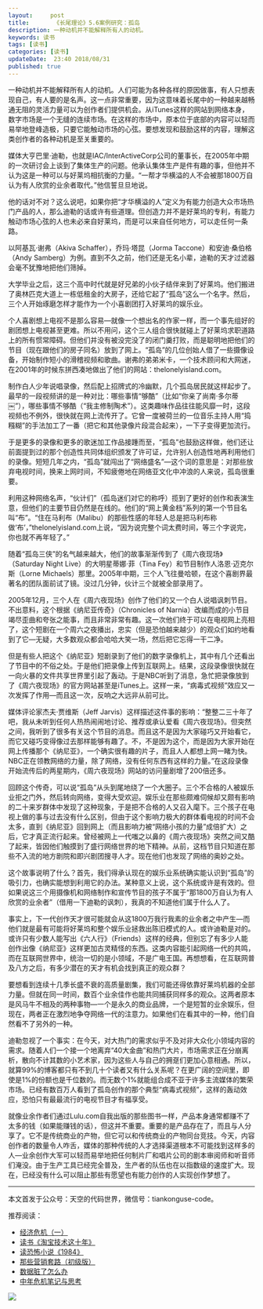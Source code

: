 ```yaml
---   
layout:     post  
title:       《长尾理论》5.6案例研究：孤岛 
description: 一种动机并不能解释所有人的动机。      
keywords: 读书 
tags: [读书]  
categories: [读书]  
updateDate:  23:40 2018/08/31   
published: true   
---  
```



一种动机并不能解释所有人的动机。人们可能为各种各样的原因做事，有人只想表现自己，有人要的是名声。这一点非常重要，因为这意味着长尾中的一种越来越畅通无阻的灵活力量可以为创作者们提供机会。从iTunes这样的网站到网络本身，数字市场是一个无缝的连续市场。在这样的市场中，原本位于底部的内容可以轻而易举地登峰造极，只要它能触动市场的心弦。要想发现和鼓励这样的内容，理解这类创作者的各种动机是至关重要的。  


媒体大亨巴里·迪勒，也就是IAC/InterActiveCorp公司的董事长，在2005年中期的一次研讨会上谈到了集体生产的问题。他承认集体生产是件有趣的事，但他并不认为这是一种可以与好莱坞相抗衡的力量。“一帮才华横溢的人不会被那1800万自认为有人欣赏的业余者取代。”他信誓旦旦地说。  


他的话对不对？这么说吧，如果你把“才华横溢的人”定义为有能力创造大众市场热门产品的人，那么迪勒的话或许有些道理。但创造力并不是好莱坞的专利，有能力触动市场心弦的人也未必来自好莱坞，而是可以来自任何地方，可以走任何一条路。  


以阿基瓦·谢弗（Akiva Schaffer），乔玛·塔昆（Jorma Taccone）和安迪·桑伯格（Andy Samberg）为例。直到不久之前，他们还是无名小辈，迪勒的天才过滤器会毫不犹豫地把他们筛掉。  


大学毕业之后，这三个高中时代就是好兄弟的小伙子结伴来到了好莱坞。他们搬进了奥林匹克大道上一栋低租金的大房子，还给它起了“孤岛”这么一个名字。然后，三个人开始琢磨怎样才能作为一个小喜剧团打入好莱坞的娱乐业。  



个人喜剧想上电视不是那么容易—就像一个想出名的作家一样，而一个事先组好的剧团想上电视甚至更难。所以不用问，这个三人组合很快就碰上了好莱坞求职道路上的所有惯常障碍。但他们并没有被没完没了的闭门羹打败，而是聪明地把他们的节目（现在跟他们的房子同名）放到了网上。“孤岛”的几位创始人借了一些摄像设备，开始制作短小的滑稽视频和歌曲。谢弗的弟弟米卡，一个技术顾问和大网迷，在2001年的时候东拼西凑地做出了他们的网站：thelonelyisland.com。  


制作白人少年说唱录像，然后配上招牌式的冷幽默，几个孤岛居民就这样起步了。最早的一段视频讲的是一种对比：哪些事情“够酷”（比如“你亲了尚南·多尔蒂￼”），哪些事情不够酷（“我主修制陶术”）。这类趣味作品往往能风靡一时，这段视频也不例外，很快就在网上流传开了。它曾一度被荷兰的一位音乐主持人用“捣糨糊”的手法加工了一番（把它和其他录像片段混合起来），一下子变得更加流行。  


于是更多的录像和更多的歌迷加工作品接踵而至，“孤岛”也鼓励这样做，他们还让前面提到过的那个创造性共同体组织颁发了许可证，允许别人创造性地再利用他们的录像。短短几年之内，“孤岛”就闯出了“网络盛名”—这个词的意思是：对那些放弃电视时间，换来上网时间，不知疲倦地在网络亚文化中冲浪的人来说，孤岛很重要。  


利用这种网络名声，“伙计们”（孤岛迷们对它的称呼）揽到了更好的创作和表演生意，但他们的主要节目仍然是在线的。他们的“网上黄金档”系列的第一个节目名叫“布”。“住在马利布（Malibu）的那些性感的年轻人总是把马利布称做‘布’，”thelonelyisland.com上说，“因为说完整个词太费时间，等三个字说完，你也就不再年轻了。”  


随着“孤岛三侠”的名气越来越大，他们的故事渐渐传到了《周六夜现场》（Saturday Night Live）的大明星蒂娜·菲（Tina Fey）和节目制作人洛恩·迈克尔斯（Lorne Michaels）那里。2005年中期，三个人飞往曼哈顿，在这个喜剧界最著名的团队面前试了镜。没过几分钟，伙计三个就被全部录用了。  


2005年12月，三个人在《周六夜现场》创作了他们的又一个白人说唱讽刺节目。不出意料，这个根据《纳尼亚传奇》（Chronicles of Narnia）改编而成的小节目竭尽歪曲和夸张之能事，而且非常非常有趣。这一次他们终于可以在电视网上亮相了，这个短剧在一个周六之夜播出，忠实（但是恐怕越来越少）的观众们如约地看到了它—无疑，大多数观众都会哈哈大笑一场，然后把它忘得一干二净。  


但是有些人把这个《纳尼亚》短剧录到了他们的数字录像机上，其中有几个还看出了节目中的不俗之处。于是他们把录像上传到互联网上。结果，这段录像很快就在一向火暴的文件共享世界里引起了轰动。于是NBC听到了消息，急忙把录像放到了《周六夜现场》的官方网站甚至是iTunes上。这样一来，“病毒式视频”效应又一次发挥了作用—而且这一次，反响之大远非从前可比。  


媒体评论家杰夫·贾维斯（Jeff Jarvis）这样描述这件事的影响：“整整二三十年了吧，我从未听到任何人热热闹闹地讨论、推荐或承认爱看《周六夜现场》。但突然之间，我听到了很多有关这个节目的消息。而且这不是因为大家碰巧又开始看它，而它又碰巧变得像过去那样能够有趣了。不，不是因为这个，而是因为大家开始在网上传播那个《纳尼亚》，一个确实很有趣的片子，而且人人都想上网一睹为快。NBC正在领教网络的力量，除了网络，没有任何东西有这样的力量。”在这段录像开始流传后的两星期内，《周六夜现场》网站的访问量剧增了200倍还多。  


回顾这个传奇，可以说“孤岛”从头到尾地绕了一个大圈子。三个不合格的人被娱乐业拒之门外，然后转向网络，变得大受欢迎。娱乐业在那些颇难伺候却又颇有影响的二十来岁群体中发现了这种现象，于是把不合格的人又召入麾下。三个孩子在电视上做的事与过去没有什么区别，但由于这个影响力极大的群体看电视的时间不会太多，直到《纳尼亚》回到网上（而且影响力被“网络小孩的力量”成倍扩大）之后，它才真正流行起来。曾经被网上一代嗤之以鼻的《周六夜现场》突然之间又酷了起来，皆因他们触摸到了盛行网络世界的地下精神。从前，这档节目只知道在那些不入流的地方剧院和即兴剧团搜寻人才。现在他们也发现了网络的奥妙之处。  



这个故事说明了什么？首先，我们得承认现在的娱乐业系统确实能认识到“孤岛”的吸引力，也确实能想到利用它的办法。某种意义上说，这个系统或许是有效的。但如果说这三个用摄像机和网络制作和宣传节目的孩子不属于“那1800万自认为有人欣赏的业余者”（借用一下迪勒的讽刺），我真的不知道他们属于什么人了。  


事实上，下一代创作天才很可能就会从这1800万我行我素的业余者之中产生—而他们就是最有可能将好莱坞和整个娱乐业拯救出陈旧模式的人。或许迪勒是对的。或许只有少数人能写出《六人行》（Friends）这样的经典，但别忘了有多少人能创作出像《纳尼亚》这样更加古灵精怪的东西。这类内容能引起网络一代的共鸣，而在互联网世界中，统治一切的是小领域，不是广电王国。再想想看，在互联网普及八方之后，有多少潜在的天才有机会找到真正的观众群？  



要想看到连续十几季长盛不衰的高质量剧集，我们可能还得依靠好莱坞机器的全部力量。但就在同一时间，数百个业余佳作也能共同捕获同样多的观众。这两者原本是风马牛不相及的两种事物—一个是永久的商业品牌，一个是短暂的业余娱乐，但现在，两者正在激烈地争夺网络一代的注意力。如果他们在看其中的一种，他们自然看不了另外的一种。  


迪勒忽视了一个事实：在今天，对大热门的需求似乎不及对非大众化小领域内容的需求。随着人们一个接一个地离弃“40大金曲”和热门大片，市场需求正在分崩离析，散向不计其数的小艺术家，因为这些人与自己的拥趸们更加心意相通。所以，就算99%的博客都只有不到几十个读者又有什么关系呢？在更广阔的空间里，即使是1%的份额也是千位数的。而无数个1%就能组合成不亚于许多主流媒体的繁荣市场。已经有数百万人看到了孤岛创作的那个典型“病毒式视频”，这样的轰动效应，恐怕只有最最流行的电视节目才有福享受。  


就像业余作者们通过Lulu.com自我出版的那些图书一样，产品本身通常都赚不了太多的钱（如果能赚钱的话），但这并不重要。重要的是产品存在了，而且与人分享了。它不是传统商业的产物，但它可以和传统商业的产物同台竞技。今天，内容创作者的数量令人咋舌，媒体的那种传统的人才选择渠道根本不可能找到这样多的人—业余创作大军可以轻而易举地把任何制片厂和唱片公司的剧本审阅师和听音师们淹没。由于生产工具已经完全普及，生产者的队伍也在以指数级的速度扩大。现在，已经没有什么可以阻止那些有愿望也有能力创作的人实现创作梦想了。  








---


本文首发于公众号：天空的代码世界，微信号：tiankonguse-code。  


推荐阅读：  


* [经济危机（一）](https://mp.weixin.qq.com/s/hxO7oR8cLljSClYS-yE6pw)   
* [读书《淘宝技术这十年》](https://mp.weixin.qq.com/s/IeOQGh22U_1TPrf6sYYTkQ)   
* [读恐怖小说《1984》](https://mp.weixin.qq.com/s/q7HL5o_R5cqJc0b9Ll7EMw)    
* [那些营销套路（初级版）](https://mp.weixin.qq.com/s/xdvqZo9ll6kaL66Cdx)   
* [数据脏了怎么办](https://mp.weixin.qq.com/s/Blw4yxmIsE51dzzbNcfFbg)    
* [中年危机笔记与思考](https://mp.weixin.qq.com/s/dFzDtZS0JN6hhpc1DF-e_g)     



![](https://res.tiankonguse.com/images/tiankonguse-support.png) 




